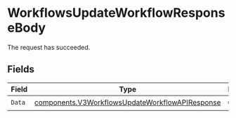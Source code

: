 # WorkflowsUpdateWorkflowResponseBody

The request has succeeded.


## Fields

| Field                                                                                                              | Type                                                                                                               | Required                                                                                                           | Description                                                                                                        |
| ------------------------------------------------------------------------------------------------------------------ | ------------------------------------------------------------------------------------------------------------------ | ------------------------------------------------------------------------------------------------------------------ | ------------------------------------------------------------------------------------------------------------------ |
| `Data`                                                                                                             | [components.V3WorkflowsUpdateWorkflowAPIResponse](../../models/components/v3workflowsupdateworkflowapiresponse.md) | :heavy_check_mark:                                                                                                 | N/A                                                                                                                |